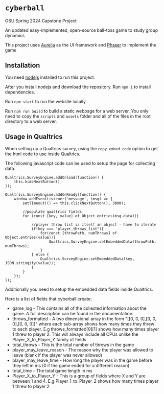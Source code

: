 # `cyberball`

OSU Spring 2024 Capstone Project

An updated easy-implemented, open-source ball-toss game to study group dynamics

This project uses [Aurelia](https://aurelia.io/home) as the UI framework and [Phaser](https://phaser.io/) to implement the game

## Installation

You need [nodejs](https://nodejs.org) installed to run this project.

After you install nodejs and download the repository. Run `npm i` to install dependencies.

Run `npm start` to run the website locally.

Run `npm run build` to build a static webpage for a web server. You only need to copy the `scripts` and `assets` folder and all of the files in the root directory to a web server.

## Usage in Qualtrics

When setting up a Qualtrics survey, using the `copy embed code` option to get the html code to use inside Qualtrics.

The following javascript code can be used to setup the page for collecting data.

```
Qualtrics.SurveyEngine.addOnload(function() {
    this.hideNextButton();
});
 
Qualtrics.SurveyEngine.addOnReady(function() {
    window.addEventListener('message', (msg) => {
        setTimeout(() => this.clickNextButton(), 3000);
        
        //populate qualtrics fields
        for (const [key, value] of Object.entries(msg.data)){    
            
            //player throw list is itself an object - have to iterate
            if(key === "player_throws_list"){
                for(const [throwPath, numThrows] of Object.entries(value)){
                    Qualtrics.SurveyEngine.setEmbeddedData(throwPath, numThrows);
                }
            } else {
                Qualtrics.SurveyEngine.setEmbeddedData(key, JSON.stringify(value));
            }
        }
    });
});
```

Additionally you need to setup the embedded data fields inside Qualtrics.

Here is a list of fields that cyberball create:

- game_log - This contains all of the collected information about the game. A full description can be found in the documentation.
- throws_formatted - A two dimensional array in the form "[[0, 0, 0],[0, 0, 0],[0, 0, 0]]" where each sub-array shows how many times they threw to each player. E.g throws_formatted[0][1] shows how many times player 1 threw to player 2. This will always include all CPUs unlike the Player_X_to_Player_Y family of fields.
- total_throws - This is the total number of throws in the game
- player_may_leave_reason - The reason why the player was allowed to leave (blank if the player was never allowed)
- player_may_leave_time - How long the player was in the game before they left in ms (0 if the game ended for a different reason)
- total_time - The total game length in ms
- Player_X_to_Player_Y - This is a group of fields where X and Y are between 1 and 4. E.g Player_1_to_Player_2 shows how many times player 1 threw to player 2
